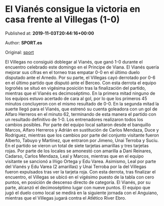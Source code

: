 
# El Vianés consigue la victoria en casa frente al Villegas (1-0)

Published at: **2019-11-03T20:44:16+00:00**

Author: **SPORT.es**

Original: [sport](https://www.sport.es/es/noticias/tercera-division/el-vianes-consigue-la-victoria-en-casa-frente-al-villegas-1-0-7713182)

El Villegas no consiguió doblegar al Vianés, que ganó 1-0 durante el encuentro celebrado este domingo en el Principe de Viana. El Vianés quería mejorar sus cifras en el torneo tras empatar 0-0 en el último duelo disputado ante el Arnedo. Por su parte, el Villegas cayó derrotado por 0-6 en el último partido que disputó ante el Berceo. Con esta derrota el equipo logroñés se situó en vigésima posición tras la finalización del partido, mientras que el Vianés es decimoséptimo.
En la primera mitad ninguno de los equipos estuvo acertado de cara al gol, por lo que los primeros 45 minutos concluyeron con el mismo resultado de 0-0.
En la segunda mitad la suerte llegó para el Vianés, que estrenó su cuenta goleadora con un gol de Alfaro Herreros en el minuto 62, terminando de esta manera el partido con un resultado definitivo de 1-0.
Los entrenadores realizaron todos los cambios posibles. Por parte del equipo local saltaron desde el banquillo Marcos, Alfaro Herreros y Adrián en sustitución de Carlos Mendaza, Duce y Rodriguez, mientras que los cambios por parte del conjunto visitante fueron Alberto, Tabuyo y Martinez, que entraron por Jimeno, Unai Terroba y Suciu.
En el partido se vieron un total de siete tarjetas amarillas y tres tarjetas rojas. Por parte de los locales se amonestó con amarilla a Dani Reinares, Cadarso, Carlos Mendaza, Leal y Marcos, mientras que en el equipo visitante se sancionó a Iñigo Ortega y Edu Varea. Asimismo, Leal por parte del Vianés y Edu Varea (2 amarillas) y Unai Terroba por la del Villegas fueron expulsados tras ver la tarjeta roja.
Con esta derrota, tras finalizar el encuentro, el Villegas se ubicó en el vigésimo puesto de la tabla con cero puntos, en posición de descenso directo de categoría. El Vianés, por su parte, alcanzó el decimoséptimo lugar con nueve puntos.
El equipo que jugó el duelo como local se medirá en la siguiente jornada con el Anguiano, mientras que el Villegas jugará contra el Atlético River Ebro.

